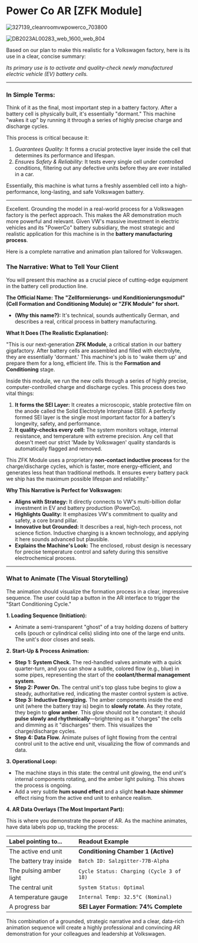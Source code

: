 # Power Co AR [ZFK Module]
![327139_cleanroomvwpowerco_703800](https://github.com/user-attachments/assets/2d6c157e-5f9d-4497-862b-061cc07fdba6)

![DB2023AL00283_web_1600_web_804](https://github.com/user-attachments/assets/e7e4e4c5-ffe2-4e30-ac70-8a156ef3646c)


Based on our plan to make this realistic for a Volkswagen factory, here is its use in a clear, concise summary:

*Its primary use is to activate and quality-check newly manufactured electric vehicle (EV) battery cells.*

---

### In Simple Terms:

Think of it as the final, most important step in a battery factory. After a battery cell is physically built, it's essentially "dormant." This machine "wakes it up" by running it through a series of highly precise charge and discharge cycles.

This process is critical because it:

1.  *Guarantees Quality:* It forms a crucial protective layer inside the cell that determines its performance and lifespan.
2.  *Ensures Safety & Reliability:* It tests every single cell under controlled conditions, filtering out any defective units before they are ever installed in a car.

Essentially, this machine is what turns a freshly assembled cell into a high-performance, long-lasting, and safe Volkswagen battery.

---------------------------------------------------------------------------------------------------------------------------------------------------------------------------------------------------------------------

Excellent. Grounding the model in a real-world process for a Volkswagen factory is the perfect approach. This makes the AR demonstration much more powerful and relevant. Given VW's massive investment in electric vehicles and its "PowerCo" battery subsidiary, the most strategic and realistic application for this machine is in the **battery manufacturing process**.

Here is a complete narrative and animation plan tailored for Volkswagen.

### The Narrative: What to Tell Your Client

You will present this machine as a crucial piece of cutting-edge equipment in the battery cell production line.

**The Official Name:** **The "Zellformierungs- und Konditionierungsmodul" (Cell Formation and Conditioning Module) or "ZFK Module" for short.**

*   **(Why this name?):** It's technical, sounds authentically German, and describes a real, critical process in battery manufacturing.

**What It Does (The Realistic Explanation):**

"This is our next-generation **ZFK Module**, a critical station in our battery gigafactory. After battery cells are assembled and filled with electrolyte, they are essentially 'dormant.' This machine's job is to 'wake them up' and prepare them for a long, efficient life. This is the **Formation and Conditioning** stage.

Inside this module, we run the new cells through a series of highly precise, computer-controlled charge and discharge cycles. This process does two vital things:

1.  **It forms the SEI Layer:** It creates a microscopic, stable protective film on the anode called the Solid Electrolyte Interphase (SEI). A perfectly formed SEI layer is the single most important factor for a battery's longevity, safety, and performance.
2.  **It quality-checks every cell:** The system monitors voltage, internal resistance, and temperature with extreme precision. Any cell that doesn't meet our strict 'Made by Volkswagen' quality standards is automatically flagged and removed.

This ZFK Module uses a proprietary **non-contact inductive process** for the charge/discharge cycles, which is faster, more energy-efficient, and generates less heat than traditional methods. It ensures every battery pack we ship has the maximum possible lifespan and reliability."

**Why This Narrative is Perfect for Volkswagen:**
*   **Aligns with Strategy:** It directly connects to VW's multi-billion dollar investment in EV and battery production (PowerCo).
*   **Highlights Quality:** It emphasizes VW's commitment to quality and safety, a core brand pillar.
*   **Innovative but Grounded:** It describes a real, high-tech process, not science fiction. Inductive charging is a known technology, and applying it here sounds advanced but plausible.
*   **Explains the Machine's Look:** The enclosed, robust design is necessary for precise temperature control and safety during this sensitive electrochemical process.

---

### What to Animate (The Visual Storytelling)

The animation should visualize the formation process in a clear, impressive sequence. The user could tap a button in the AR interface to trigger the "Start Conditioning Cycle."

**1. Loading Sequence (Initiation):**
*   Animate a semi-transparent "ghost" of a tray holding dozens of battery cells (pouch or cylindrical cells) sliding into one of the large end units. The unit's door closes and seals.

**2. Start-Up & Process Animation:**
*   **Step 1: System Check.** The red-handled valves animate with a quick quarter-turn, and you can show a subtle, colored flow (e.g., blue) in some pipes, representing the start of the **coolant/thermal management system**.
*   **Step 2: Power On.** The central unit's top glass tube begins to glow a steady, authoritative red, indicating the master control system is active.
*   **Step 3: Inductive Energizing.** The amber components inside the end unit (where the battery tray is) begin to **slowly rotate**. As they rotate, they begin to **glow amber**. This glow should not be constant; it should **pulse slowly and rhythmically**—brightening as it "charges" the cells and dimming as it "discharges" them. This visualizes the charge/discharge cycles.
*   **Step 4: Data Flow.** Animate pulses of light flowing from the central control unit to the active end unit, visualizing the flow of commands and data.

**3. Operational Loop:**
*   The machine stays in this state: the central unit glowing, the end unit's internal components rotating, and the amber light pulsing. This shows the process is ongoing.
*   Add a very subtle **hum sound effect** and a slight **heat-haze shimmer** effect rising from the active end unit to enhance realism.

**4. AR Data Overlays (The Most Important Part):**

This is where you demonstrate the power of AR. As the machine animates, have data labels pop up, tracking the process:

| Label pointing to... | Readout Example |
| :--- | :--- |
| The active end unit | **Conditioning Chamber 1 (Active)** |
| The battery tray inside | `Batch ID: Salzgitter-77B-Alpha` |
| The pulsing amber light | `Cycle Status: Charging (Cycle 3 of 18)` |
| The central unit | `System Status: Optimal` |
| A temperature gauge | `Internal Temp: 32.5°C (Nominal)` |
| A progress bar | **SEI Layer Formation: 74% Complete** |

This combination of a grounded, strategic narrative and a clear, data-rich animation sequence will create a highly professional and convincing AR demonstration for your colleagues and leadership at Volkswagen.












